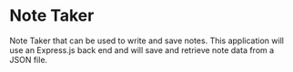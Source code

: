 # Note Taker
 Note Taker that can be used to write and save notes. This application will use an Express.js back end and will save and retrieve note data from a JSON file.
